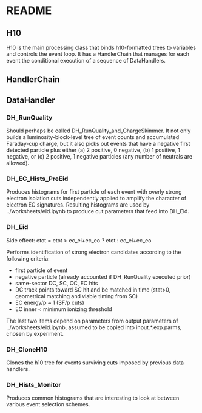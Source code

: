 # README

## H10

H10 is the main processing class that binds h10-formatted trees to variables and controls the event loop.  It has a HandlerChain that manages for each event the conditional execution of a sequence of DataHandlers.

## HandlerChain

## DataHandler

### DH_RunQuality

Should perhaps be called DH_RunQuality_and_ChargeSkimmer.  It not only builds a luminosity-block-level tree of event counts and accumulated Faraday-cup charge, but it also picks out events that have a negative first detected particle plus either (a) 2 positive, 0 negative, (b) 1 positive, 1 negative, or (c) 2 positive, 1 negative particles (any number of neutrals are allowed).


### DH_EC_Hists_PreEid

Produces histograms for first particle of each event with overly strong electron isolation cuts independently applied to amplify the character of electron EC signatures.  Resulting histograms are used by ../worksheets/eid.ipynb to produce cut parameters that feed into DH_Eid.

### DH_Eid

Side effect:  etot = etot > ec_ei+ec_eo ? etot : ec_ei+ec_eo

Performs identification of strong electron candidates according to the following criteria:

* first particle of event
* negative particle (already accounted if DH_RunQuality executed prior)
* same-sector DC, SC, CC, EC hits
* DC track points toward SC hit and be matched in time (stat>0, geometrical matching and viable timing from SC)
* EC energy/p ~ 1 (SF/p cuts)
* EC inner < minimum ionizing threshold

The last two items depend on parameters from output parameters of ../worksheets/eid.ipynb, assumed to be copied into input.*.exp.parms, chosen by experiment.

### DH_CloneH10

Clones the h10 tree for events surviving cuts imposed by previous data handlers.

### DH_Hists_Monitor

Produces common histograms that are interesting to look at between various event selection schemes.
